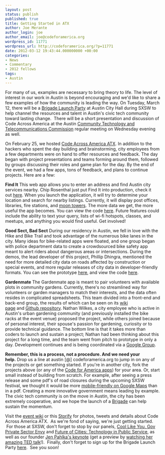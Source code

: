 ```yaml
---
layout: post
status: publish
published: true
title: Getting Started in ATX
author: Joe Merante
author_login: joe
author_email: joe@codeforamerica.org
wordpress_id: 11771
wordpress_url: http://codeforamerica.org/?p=11771
date: 2012-03-12 19:43:44.000000000 +00:00
categories:
- News
- Commentary
- 2012 fellows
tags:
- Austin
---
```

For many of us, examples are necessary to bring theory to life. The level of interest in our work in Austin is beyond encouraging and we'd like to share a few examples of how the community is leading the way. On Tuesday, March 12, there will be a <a href="http://www.eventbrite.com/event/3101961049">Brigade Launch Party</a> at Austin City Hall during SXSW to help channel the resources and talent in Austin's civic tech community toward lasting change.  There will be a short presentation and discussion of Code Across America at the Austin <a href="http://www.austintexas.gov/edims/document.cfm?id=165062" target="_blank">Community Technology and Telecommunications Commission</a> regular meeting on Wednesday evening as well.

On February 25, we hosted <a href="http://codeatx.wikispaces.com/">Code Across America ATX</a>. In addition to the hackers who spent the day building and brainstorming, city employees from a few departments were on hand to offer resources and feedback. The day began with project presentations and teams forming around them, followed by groups discussing their roles and game plan for the day. By the end of the event, we had a few apps, tons of feedback, and plans to continue projects. Here are a few:

<strong>Find It</strong>
This web app allows you to enter an address and find Austin city services nearby. Chip Rosenthal just put Find It into production, check it out <a href="http://nearby.webatx.us/">here</a>. When you launch the application, it will try to determine your location and search for nearby listings. Currently, it will display post offices, libraries, fire stations, and <a href="http://en.wikipedia.org/wiki/Moonlight_tower#Moonlight_towers_in_Austin.2C_Texas">moon towers</a>. The more data we get, the more useful the app becomes. You can view the code <a href="https://github.com/chip-rosenthal/findit">here</a>. Future features could include the ability to text your query, lists of wi-fi hotspots, classes, and meetups, and anything you would find useful. Get involved!

<strong>Good Sect, Bad Sect</strong>
During our residency in Austin, we fell in love with the Hike and Bike Trail and took advantage of the numerous bike lanes in the city. Many ideas for bike-related apps were floated, and one group began with police department data to create a crowdsourced bike safety app meant to alert riders about dangerous areas or intersections. During the demos, the lead developer of this project, Phillip Dhingra, mentioned the need for more detailed city data on roads affected by construction or special events, and more regular releases of city data in developer-friendly formats. You can see the prototype <a href="http://goodsectbadsect.heroku.com/">here</a>, and view the code <a href="https://github.com/philipkd/Good-Sect--Bad-Sect">here</a>.

<strong>Gardenmate</strong>
The Gardenmate app is meant to pair volunteers with available plots in community gardens. Currently, there's no streamlined way for volunteers or garden managers to match their interests, and the data often resides in complicated spreadsheets. This team divided into a front-end and back-end group, the results of which can be seen on its <a href="http://codeatx.wikispaces.com/Garden+Dating">wiki page</a> and <a href="https://github.com/memphis518/garden-dating-service">Github repository</a>. Nathan Wilkes, a city employee who is active in Austin's urban gardening community (and previously installed the bike racks at the event venue) proposed the project, while others joined because of personal interest, their spouse's passion for gardening, curiosity or to provide technical guidance. The bottom line is that it takes more than coders to launch and sustain a project; Nathan had been thinking about this project for a long time, and the team went from pitch to prototype in only a day. Development continues and is being coordinated via a <a href="http://groups.google.com/group/cfa-gardendating">Google Group</a>.

<strong>Remember, this is a process, not a procedure. And we need your help.</strong> Drop us a line at austin [@] codeforamerica.org to jump in on any of the projects or get something started. If you're in another city, fork the projects above (or any of the <a href="http://www.github.com/codeforamerica">Code for America apps</a>) for your area. Or, start small instead of building from scratch. For example, after seeing a press release and some pdf's of road closures during the upcoming SXSW festival, we thought it would be more <a href="http://bit.ly/sxstreets">mobile-friendly on Google Maps</a> than in a pdf. Creating a more innovative government means leading by example. The civic tech community is on the move in Austin, the city has been extremely cooperative, and we hope the launch of a <a href="http://www.codeforamerica.org/brigade">Brigade</a> can help sustain the momentum.

Visit the <a href="http://codeatx.wikispaces.com/">event wiki</a> or this <a href="http://storify.com/cindyroyal/code-for-america-hackathon-austin">Storify</a> for photos, tweets and details about Code Across America ATX.  As we're fond of saying, we're just getting started.  For those at SXSW, don't forget to stop by our panels, <a href="http://schedule.sxsw.com/2012/events/event_IAP11889">Cool Like You, Gov Private Sector Envy</a> and <a href="http://schedule.sxsw.com/2012/events/event_IAP12275">Future of Cities: Technology in Public Service</a>, as well as our founder <a href="http://sxsw.com/node/9742">Jen Pahlka's keynote</a> (get a preview by <a href="http://codeforamerica.org/2012/03/08/jennifer-pahlka-at-ted-video/">watching her amazing TED talk</a>!).  Finally, don't forget to sign up for the Brigade Launch Party <a href="http://www.eventbrite.com/event/3101961049">here</a>.  See you soon!
